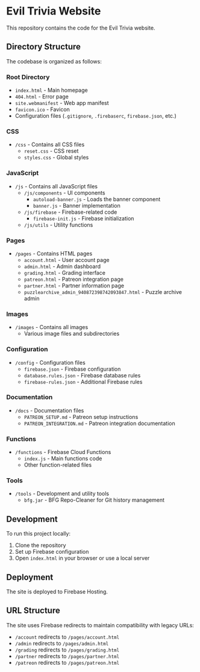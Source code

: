 # Evil Trivia Website

This repository contains the code for the Evil Trivia website.

## Directory Structure

The codebase is organized as follows:

### Root Directory
- `index.html` - Main homepage
- `404.html` - Error page
- `site.webmanifest` - Web app manifest
- `favicon.ico` - Favicon
- Configuration files (`.gitignore`, `.firebaserc`, `firebase.json`, etc.)

### CSS
- `/css` - Contains all CSS files
  - `reset.css` - CSS reset
  - `styles.css` - Global styles

### JavaScript
- `/js` - Contains all JavaScript files
  - `/js/components` - UI components
    - `autoload-banner.js` - Loads the banner component
    - `banner.js` - Banner implementation
  - `/js/firebase` - Firebase-related code
    - `firebase-init.js` - Firebase initialization
  - `/js/utils` - Utility functions

### Pages
- `/pages` - Contains HTML pages
  - `account.html` - User account page
  - `admin.html` - Admin dashboard
  - `grading.html` - Grading interface
  - `patreon.html` - Patreon integration page
  - `partner.html` - Partner information page
  - `puzzlearchive_admin_940872398742093847.html` - Puzzle archive admin

### Images
- `/images` - Contains all images
  - Various image files and subdirectories

### Configuration
- `/config` - Configuration files
  - `firebase.json` - Firebase configuration
  - `database.rules.json` - Firebase database rules
  - `firebase-rules.json` - Additional Firebase rules

### Documentation
- `/docs` - Documentation files
  - `PATREON_SETUP.md` - Patreon setup instructions
  - `PATREON_INTEGRATION.md` - Patreon integration documentation

### Functions
- `/functions` - Firebase Cloud Functions
  - `index.js` - Main functions code
  - Other function-related files

### Tools
- `/tools` - Development and utility tools
  - `bfg.jar` - BFG Repo-Cleaner for Git history management

## Development

To run this project locally:

1. Clone the repository
2. Set up Firebase configuration
3. Open `index.html` in your browser or use a local server

## Deployment

The site is deployed to Firebase Hosting.

## URL Structure

The site uses Firebase redirects to maintain compatibility with legacy URLs:
- `/account` redirects to `/pages/account.html`
- `/admin` redirects to `/pages/admin.html`
- `/grading` redirects to `/pages/grading.html`
- `/partner` redirects to `/pages/partner.html`
- `/patreon` redirects to `/pages/patreon.html` 